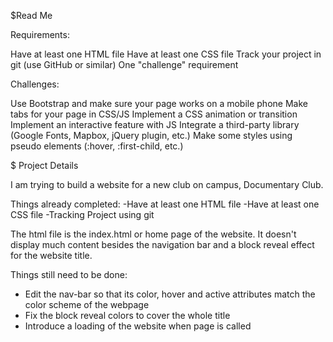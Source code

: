 $Read Me

Requirements:

Have at least one HTML file
Have at least one CSS file
Track your project in git (use GitHub or similar)
One "challenge" requirement

Challenges:

Use Bootstrap and make sure your page works on a mobile phone
Make tabs for your page in CSS/JS
Implement a CSS animation or transition
Implement an interactive feature with JS
Integrate a third-party library (Google Fonts, Mapbox, jQuery plugin, etc.)
Make some styles using pseudo elements (:hover, :first-child, etc.)

$ Project Details

I am trying to build a website for a new club on campus, Documentary Club. 

Things already completed:
-Have at least one HTML file
-Have at least one CSS file
-Tracking Project using git

The html file is the index.html or home page of the website. It doesn't display much content besides the navigation bar and a block reveal
effect for the website title. 

Things still need to be done:
- Edit the nav-bar so that its color, hover and active attributes match the color scheme of the webpage
- Fix the block reveal colors to cover the whole title
- Introduce a loading of the website when page is called
